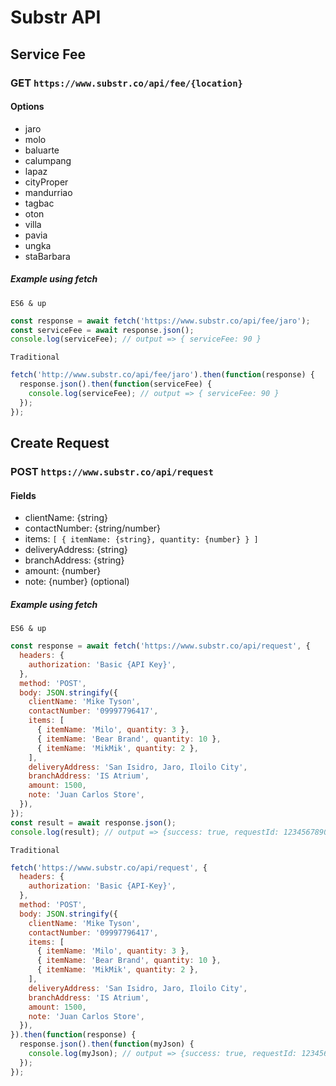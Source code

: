 # Substr API

## Service Fee

### GET `https://www.substr.co/api/fee/{location}`

#### Options

- jaro
- molo
- baluarte
- calumpang
- lapaz
- cityProper
- mandurriao
- tagbac
- oton
- villa
- pavia
- ungka
- staBarbara

##### Example using fetch

`ES6 & up`

```javascript
const response = await fetch('https://www.substr.co/api/fee/jaro');
const serviceFee = await response.json();
console.log(serviceFee); // output => { serviceFee: 90 }
```

`Traditional`

```javascript
fetch('http://www.substr.co/api/fee/jaro').then(function(response) {
  response.json().then(function(serviceFee) {
    console.log(serviceFee); // output => { serviceFee: 90 }
  });
});
```

## Create Request

### POST `https://www.substr.co/api/request`

#### Fields

- clientName: {string}
- contactNumber: {string/number}
- items: `[ { itemName: {string}, quantity: {number} } ]`
- deliveryAddress: {string}
- branchAddress: {string}
- amount: {number}
- note: {number} (optional)

##### Example using fetch

`ES6 & up`

```javascript
const response = await fetch('https://www.substr.co/api/request', {
  headers: {
    authorization: 'Basic {API Key}',
  },
  method: 'POST',
  body: JSON.stringify({
    clientName: 'Mike Tyson',
    contactNumber: '09997796417',
    items: [
      { itemName: 'Milo', quantity: 3 },
      { itemName: 'Bear Brand', quantity: 10 },
      { itemName: 'MikMik', quantity: 2 },
    ],
    deliveryAddress: 'San Isidro, Jaro, Iloilo City',
    branchAddress: 'IS Atrium',
    amount: 1500,
    note: 'Juan Carlos Store',
  }),
});
const result = await response.json();
console.log(result); // output => {success: true, requestId: 1234567890}
```

`Traditional`

```javascript
fetch('https://www.substr.co/api/request', {
  headers: {
    authorization: 'Basic {API-Key}',
  },
  method: 'POST',
  body: JSON.stringify({
    clientName: 'Mike Tyson',
    contactNumber: '09997796417',
    items: [
      { itemName: 'Milo', quantity: 3 },
      { itemName: 'Bear Brand', quantity: 10 },
      { itemName: 'MikMik', quantity: 2 },
    ],
    deliveryAddress: 'San Isidro, Jaro, Iloilo City',
    branchAddress: 'IS Atrium',
    amount: 1500,
    note: 'Juan Carlos Store',
  }),
}).then(function(response) {
  response.json().then(function(myJson) {
    console.log(myJson); // output => {success: true, requestId: 1234567890}
  });
});
```
